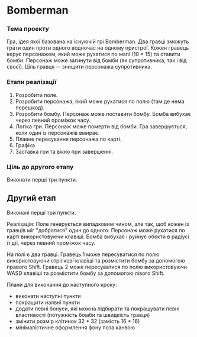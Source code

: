 # Bomberman

### Тема проекту

Гра, ідея якої базована на існуючій грі Bomberman.
Два гравці зможуть грати один проти одного водночас на одному пристрої.
Кожен гравець керує персонажем, який може рухатися по мапі (10 * 15) та ставити бомби.
Персонаж може загинути від бомби (як супротивника, так і від своєї).
Ціль гравця -- знищити персонажа супротивника.    

### Етапи реалізації

1. Розробити поле.
2. Розробити персонажа, який може рухатися по полю (там де нема перешкод).
3. Розробити бомбу. Персонаж може поставити бомбу. Бомба вибухає через певний проміжок часу.
4. Логіка гри. Персонаж може померти від бомби. Гра завершується, коли один із персонажів вмирає.
5. Плавне пересування персонажа по карті.
6. Графіка.
7. Заставка гри та вікно при завершенні.

### Ціль до другого етапу

Виконати перші три пункти.


## Другий етап

Виконані перші три пункти.

Реалізація:
Поле генерується випадковим чином, але так, щоб кожен із гравців міг "добратися" один до одного.
Персонаж може рухатися по карті використовуючи клавіші.
Бомба вибухає і руйнує обєкти в радіусі її дії, через певний проміжок часу.

На полі є два гравці.
Гравець 1 може пересуватися по полю використовуючи стрілкові клавіші та розмістити бомбу за допомогою правого Shift.
Гравець 2 може пересуватися по полю використовуючи WASD клавіші та розмістити бомбу за допомогою лівого Shift.

Плани для виконання до наступного кроку:
- виконати наступні пункти
- покращити наявні пункти
- додати певні бонуси, які можна підбирати та покращувати певні властивості (потужність бомби та швидкість гравця)
- змінити розмір клітинок 32 * 32 (замість 16 * 16)
- мінімалістичне оформлення фону поза канвою
